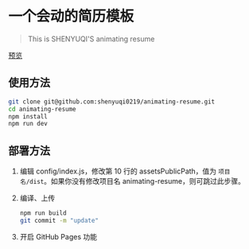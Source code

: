 # 一个会动的简历模板

> This is SHENYUQI'S animating resume

[预览](https://github.com/shenyuqi0219/animating-resume1.git)

## 使用方法

``` bash
git clone git@github.com:shenyuqi0219/animating-resume.git
cd animating-resume
npm install
npm run dev
```

## 部署方法


1. 编辑 config/index.js，修改第 10 行的 assetsPublicPath，值为 `项目名/dist`。如果你没有修改项目名 animating-resume，则可跳过此步骤。

2. 编译、上传
    ``` bash
    npm run build 
    git commit -m "update"
    ```

3. 开启 GitHub Pages 功能


